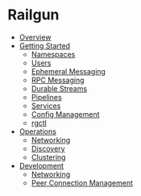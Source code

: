 Railgun
=======
- [Overview](./overview.md)
- [Getting Started](./getting-started.md)
    - [Namespaces](./getting-started/namespaces.md)
    - [Users](./getting-started/users.md)
    - [Ephemeral Messaging](./getting-started/ephemeral-messaging.md)
    - [RPC Messaging](./getting-started/rpc-messaging.md)
    - [Durable Streams](./getting-started/durable-streams.md)
    - [Pipelines](./getting-started/pipelines.md)
    - [Services](./getting-started/services.md)
    - [Config Management](./getting-started/config-management.md)
    - [rgctl](./getting-started/rgctl.md)
- [Operations](./operations.md)
    - [Networking](./operations/networking.md)
    - [Discovery](./operations/discovery.md)
    - [Clustering](./operations/clustering.md)
- [Development](./development.md)
    - [Networking](./development/networking.md)
    - [Peer Connection Management](./development/peer-connection-management.md)
